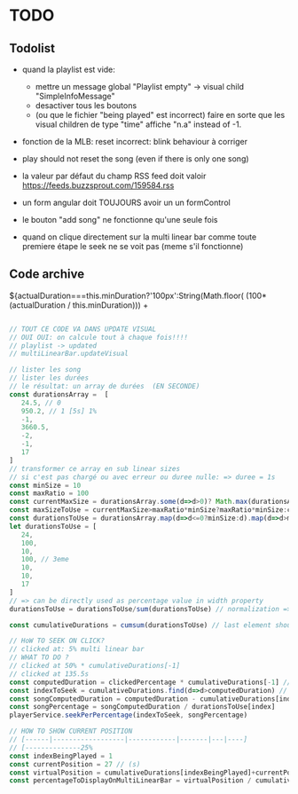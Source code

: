 # TODO

## Todolist

- quand la playlist est vide:
   - mettre un message global "Playlist empty" -> visual child "SimpleInfoMessage"
   - desactiver tous les boutons
   - (ou que le fichier "being played" est incorrect) faire en sorte que les visual children de type "time" affiche "n.a" instead of -1.

- fonction de la MLB: reset incorrect: blink behaviour à corriger
- play should not reset the song (even if there is only one song)

- la valeur par défaut du champ RSS feed doit valoir https://feeds.buzzsprout.com/159584.rss
- un form angular doit TOUJOURS avoir un un formControl

- le bouton "add song" ne fonctionne qu'une seule fois
- quand on clique directement sur la multi linear bar comme toute premiere étape le seek ne se voit pas (meme s'il fonctionne)

## Code archive


${actualDuration===this.minDuration?'100px':String(Math.floor(
                (100*(actualDuration / this.minDuration))) +
 


 ```javascript

// TOUT CE CODE VA DANS UPDATE VISUAL
// OUI OUI: on calcule tout à chaque fois!!!!
// playlist -> updated
// multiLinearBar.updateVisual

// lister les song
// lister les durées
// le résultat: un array de durées  (EN SECONDE)
const durationsArray =  [
    24.5, // 0
    950.2, // 1 [5s] 1%
    -1,
    3660.5,
    -2,
    -1,
    17
]
// transformer ce array en sub linear sizes
// si c'est pas chargé ou avec erreur ou duree nulle: => duree = 1s
const minSize = 10
const maxRatio = 100
const currentMaxSize = durationsArray.some(d=>d>0)? Math.max(durationsArray):5
const maxSizeToUse = currentMaxSize>maxRatio*minSize?maxRatio*minSize:currentMaxSize
const durationsToUse = durationsArray.map(d=>d<=0?minSize:d).map(d=>d>maxSizeToUse?maxSizeToUse:d)
let durationsToUse = [
    24,
    100,
    10,
    100, // 3eme
    10,
    10,
    17
]
// => can be directly used as percentage value in width property
durationsToUse = durationsToUse/sum(durationsToUse) // normalization => like percentage

const cumulativeDurations = cumsum(durationsToUse) // last element should equal 1

// HoW TO SEEK ON CLICK?
// clicked at: 5% multi linear bar
// WHAT TO DO ?
// clicked at 50% * cumulativeDurations[-1]
// clicked at 135.5s
const computedDuration = clickedPercentage * cumulativeDurations[-1] //the last factor should be one)
const indexToSeek = cumulativeDurations.find(d=>d>computedDuration) // = 3
const songComputedDuration = computedDuration - cumulativeDurations[index] // = 1.5
const songPercentage = songComputedDuration / durationsToUse[index]
playerService.seekPerPercentage(indexToSeek, songPercentage)

// HOW TO SHOW CURRENT POSITION
// [------|------------------|------------|-------|---|----]
// [--------------25%
const indexBeingPlayed = 1
const currentPosition = 27 // (s)
const virtualPosition = cumulativeDurations[indexBeingPlayed]+currentPosition/durationsArray[indexBeingPlayed] * durationsToUse[indexBeingPlayed]
const percentageToDisplayOnMultiLinearBar = virtualPosition / cumulativeDurations[-1]




 ```
